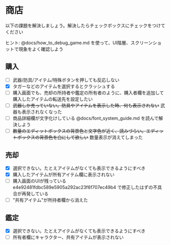 # 商店

以下の課題を解決しましょう。解決したらチェックボックスにチェックをつけてください

ヒント: @docs/how_to_debug_game.md を使って、UI階層、スクリーンショットで現象をよく確認しよう

## 購入

* [ ] 武器/防具/アイテム/特殊ボタンを押しても反応しない
* [x] タガーなどのアイテムを選択するとクラッシュする
* [ ] 購入画面でも、売却の所持者や鑑定の所有者のように、購入者欄を追加して購入したアイテムの転送先を設定したい
* [ ] ~~武器しか売っていない。防具やアイテムを表示した時、何も表示されない~~ 武器も表示されなくなった
* [ ] 商品詳細欄が文字化けしている @docs/font_system_guide.md を読んで解決しよう
* [ ] ~~数量のエディットボックスの背景色と文字色が近く、読みづらい。エディットボックスの背景色を白にして欲しい~~ 数量表示が消えてしまった

## 売却

* [x] 選択できない。たとえアイテムがなくても表示できるようにすべき
* [x] 購入したアイテムが所有アイテム欄に表示されない
* [ ] 購入画面のUIが残っている e4e92481fdbc589e5905a292ac23f6f707ec49b4 で修正したはずの不具合が再発している
* [ ] "共有アイテム"が所持者欄から消えた

## 鑑定

* [x] 選択できない。たとえアイテムがなくても表示できるようにすべき
* [ ] 所有者欄にキャラクター、共有アイテムが表示されない

